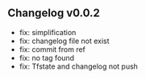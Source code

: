 ## Changelog v0.0.2
- fix: simplification
- fix: changelog file not exist
- fix: commit from ref
- fix: no tag found
- fix: Tfstate and changelog not push